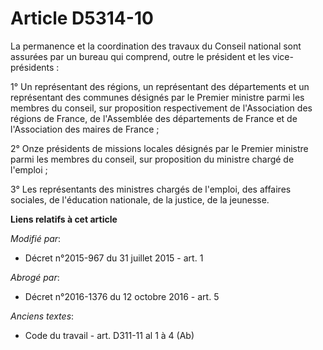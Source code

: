 # Article D5314-10

La permanence et la coordination des travaux du Conseil national sont assurées par un bureau qui comprend, outre le président
et les vice-présidents : 

1° Un représentant des régions, un représentant des départements et un représentant des communes désignés par le Premier
ministre parmi les membres du conseil, sur proposition respectivement de l'Association des régions de France, de l'Assemblée
des départements de France et de l'Association des maires de France ; 

2° Onze présidents de missions locales désignés par le Premier ministre parmi les membres du conseil, sur proposition du
ministre chargé de l'emploi ; 

3° Les représentants des ministres chargés de l'emploi, des affaires sociales, de l'éducation nationale, de la justice, de la
jeunesse.

**Liens relatifs à cet article**

_Modifié par_:

  - Décret n°2015-967 du 31 juillet 2015 - art. 1

_Abrogé par_:

  - Décret n°2016-1376 du 12 octobre 2016 - art. 5

_Anciens textes_:

  - Code du travail - art. D311-11 al 1 à 4 (Ab)
